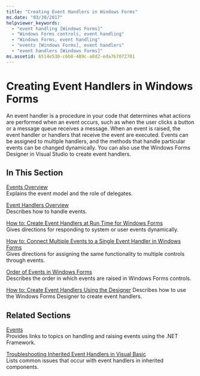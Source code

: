 ```yaml
---
title: "Creating Event Handlers in Windows Forms"
ms.date: "03/30/2017"
helpviewer_keywords:
  - "event handling [Windows Forms]"
  - "Windows Forms controls, event handling"
  - "Windows Forms, event handling"
  - "events [Windows Forms], event handlers"
  - "event handlers [Windows Forms]"
ms.assetid: 6514e530-c6b8-489c-a8d2-eda7b7072701
---
```

# Creating Event Handlers in Windows Forms

An event handler is a procedure in your code that determines what actions are performed when an event occurs, such as when the user clicks a button or a message queue receives a message. When an event is raised, the event handler or handlers that receive the event are executed. Events can be assigned to multiple handlers, and the methods that handle particular events can be changed dynamically. You can also use the Windows Forms Designer in Visual Studio to create event handlers.

## In This Section

 [Events Overview](events-overview-windows-forms.md)\
 Explains the event model and the role of delegates.

 [Event Handlers Overview](event-handlers-overview-windows-forms.md)\
 Describes how to handle events.

 [How to: Create Event Handlers at Run Time for Windows Forms](how-to-create-event-handlers-at-run-time-for-windows-forms.md)\
 Gives directions for responding to system or user events dynamically.

 [How to: Connect Multiple Events to a Single Event Handler in Windows Forms](how-to-connect-multiple-events-to-a-single-event-handler-in-windows-forms.md)\
 Gives directions for assigning the same functionality to multiple controls through events.

 [Order of Events in Windows Forms](order-of-events-in-windows-forms.md)\
 Describes the order in which events are raised in Windows Forms controls.

 [How to: Create Event Handlers Using the Designer](https://docs.microsoft.com/previous-versions/visualstudio/visual-studio-2010/zwwsdtbk(v=vs.100))
 Describes how to use the Windows Forms Designer to create event handlers.

## Related Sections

 [Events](../../standard/events/index.md)\
 Provides links to topics on handling and raising events using the .NET Framework.

 [Troubleshooting Inherited Event Handlers in Visual Basic](../../visual-basic/programming-guide/language-features/events/troubleshooting-inherited-event-handlers.md)\
 Lists common issues that occur with event handlers in inherited components.

